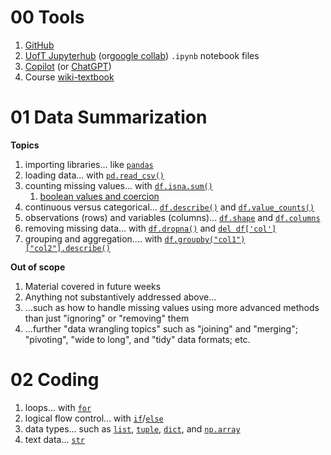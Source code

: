 # 00 Tools

1. [GitHub](https://github.com/pointOfive/STA130_ChatGPT/blob/main/README.md)
2. [UofT Jupyterhub](https://datatools.utoronto.ca) (or[google collab](https://colab.research.google.com/)) `.ipynb` notebook files
3. [Copilot](https://copilot.microsoft.com/) (or [ChatGPT](https://chat.openai.com/))
4. Course [wiki-textbook](https://github.com/pointOfive/STA130_ChatGPT/wiki/)

# 01 Data Summarization
**Topics**
1. importing libraries... like [`pandas`](01.1)
2. loading data... with [`pd.read_csv()`](01.2)
3. counting missing values... with [`df.isna.sum()`](01.3)
    1. [boolean values and coercion](01.3)
4. continuous versus categorical... [`df.describe()`](01.4) and [`df.value_counts()`](01.4)
5. observations (rows) and variables (columns)... [`df.shape`](01.5) and [`df.columns`](01.5)
6. removing missing data... with [`df.dropna()`](01.6) and [`del df['col']`](01.6)
7. grouping and aggregation.... with [`df.groupby("col1")["col2"].describe()`](01.7)

**Out of scope**
1. Material covered in future weeks
2. Anything not substantively addressed above...
3. ...such as how to handle missing values using more advanced methods than just "ignoring" or "removing" them
4. ...further "data wrangling topics" such as "joining" and "merging"; "pivoting", "wide to long", and "tidy" data formats; etc.

# 02 Coding

1. loops... with [`for`](02.1)
2. logical flow control... with [`if`](02.2)/[`else`](02.2)
3. data types... such as [`list`](02.3), [`tuple`](02.3), [`dict`](02.3), and [`np.array`](02.3)
4. text data... [`str`](02.4)

